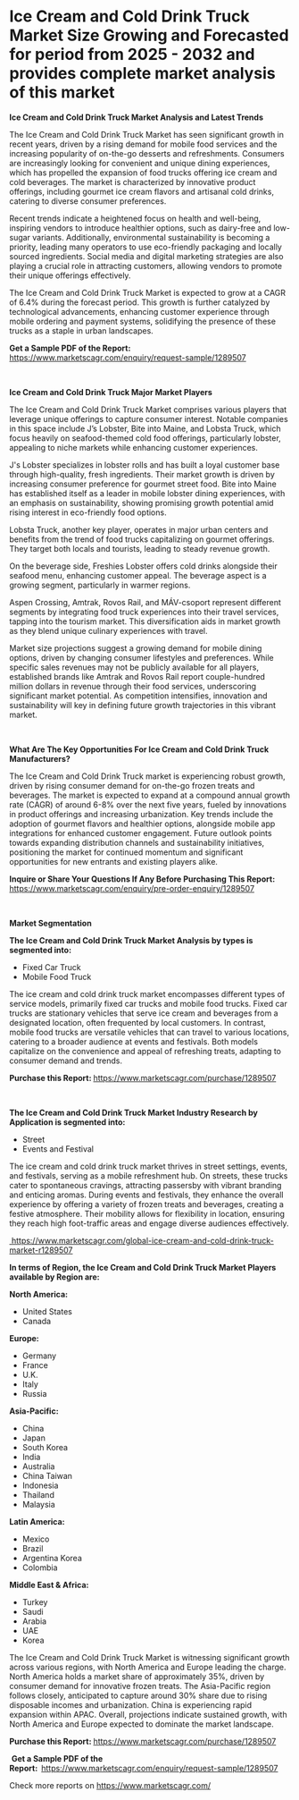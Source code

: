 <p><h1>Ice Cream and Cold Drink Truck Market Size Growing and Forecasted for period from 2025 - 2032 and provides complete market analysis of this market</h1></p><p><strong>Ice Cream and Cold Drink Truck Market Analysis and Latest Trends</strong></p>
<p><p>The Ice Cream and Cold Drink Truck Market has seen significant growth in recent years, driven by a rising demand for mobile food services and the increasing popularity of on-the-go desserts and refreshments. Consumers are increasingly looking for convenient and unique dining experiences, which has propelled the expansion of food trucks offering ice cream and cold beverages. The market is characterized by innovative product offerings, including gourmet ice cream flavors and artisanal cold drinks, catering to diverse consumer preferences.</p><p>Recent trends indicate a heightened focus on health and well-being, inspiring vendors to introduce healthier options, such as dairy-free and low-sugar variants. Additionally, environmental sustainability is becoming a priority, leading many operators to use eco-friendly packaging and locally sourced ingredients. Social media and digital marketing strategies are also playing a crucial role in attracting customers, allowing vendors to promote their unique offerings effectively.</p><p>The Ice Cream and Cold Drink Truck Market is expected to grow at a CAGR of 6.4% during the forecast period. This growth is further catalyzed by technological advancements, enhancing customer experience through mobile ordering and payment systems, solidifying the presence of these trucks as a staple in urban landscapes.</p></p>
<p><strong>Get a Sample PDF of the Report:&nbsp;</strong> <a href="https://www.marketscagr.com/enquiry/request-sample/1289507?utm_campaign=1944&utm_medium=2&utm_source=Github&utm_content=ia&utm_term=16012025&utm_id=ice-cream-and-cold-drink-truck">https://www.marketscagr.com/enquiry/request-sample/1289507</a></p>
<p>&nbsp;</p>
<p><strong>Ice Cream and Cold Drink Truck Major Market Players</strong></p>
<p><p>The Ice Cream and Cold Drink Truck Market comprises various players that leverage unique offerings to capture consumer interest. Notable companies in this space include J’s Lobster, Bite into Maine, and Lobsta Truck, which focus heavily on seafood-themed cold food offerings, particularly lobster, appealing to niche markets while enhancing customer experiences.</p><p>J's Lobster specializes in lobster rolls and has built a loyal customer base through high-quality, fresh ingredients. Their market growth is driven by increasing consumer preference for gourmet street food. Bite into Maine has established itself as a leader in mobile lobster dining experiences, with an emphasis on sustainability, showing promising growth potential amid rising interest in eco-friendly food options.</p><p>Lobsta Truck, another key player, operates in major urban centers and benefits from the trend of food trucks capitalizing on gourmet offerings. They target both locals and tourists, leading to steady revenue growth.</p><p>On the beverage side, Freshies Lobster offers cold drinks alongside their seafood menu, enhancing customer appeal. The beverage aspect is a growing segment, particularly in warmer regions.</p><p>Aspen Crossing, Amtrak, Rovos Rail, and MÁV-csoport represent different segments by integrating food truck experiences into their travel services, tapping into the tourism market. This diversification aids in market growth as they blend unique culinary experiences with travel.</p><p>Market size projections suggest a growing demand for mobile dining options, driven by changing consumer lifestyles and preferences. While specific sales revenues may not be publicly available for all players, established brands like Amtrak and Rovos Rail report couple-hundred million dollars in revenue through their food services, underscoring significant market potential. As competition intensifies, innovation and sustainability will key in defining future growth trajectories in this vibrant market.</p></p>
<p>&nbsp;</p>
<p><strong>What Are The Key Opportunities For Ice Cream and Cold Drink Truck Manufacturers?</strong></p>
<p><p>The Ice Cream and Cold Drink Truck market is experiencing robust growth, driven by rising consumer demand for on-the-go frozen treats and beverages. The market is expected to expand at a compound annual growth rate (CAGR) of around 6-8% over the next five years, fueled by innovations in product offerings and increasing urbanization. Key trends include the adoption of gourmet flavors and healthier options, alongside mobile app integrations for enhanced customer engagement. Future outlook points towards expanding distribution channels and sustainability initiatives, positioning the market for continued momentum and significant opportunities for new entrants and existing players alike.</p></p>
<p><strong>Inquire or Share Your Questions If Any Before Purchasing This Report:</strong> <a href="https://www.marketscagr.com/enquiry/pre-order-enquiry/1289507?utm_campaign=1944&utm_medium=2&utm_source=Github&utm_content=ia&utm_term=16012025&utm_id=ice-cream-and-cold-drink-truck">https://www.marketscagr.com/enquiry/pre-order-enquiry/1289507</a></p>
<p>&nbsp;</p>
<p><strong>Market Segmentation</strong></p>
<p><strong>The Ice Cream and Cold Drink Truck Market Analysis by types is segmented into:</strong></p>
<p><ul><li>Fixed Car Truck</li><li>Mobile Food Truck</li></ul></p>
<p><p>The ice cream and cold drink truck market encompasses different types of service models, primarily fixed car trucks and mobile food trucks. Fixed car trucks are stationary vehicles that serve ice cream and beverages from a designated location, often frequented by local customers. In contrast, mobile food trucks are versatile vehicles that can travel to various locations, catering to a broader audience at events and festivals. Both models capitalize on the convenience and appeal of refreshing treats, adapting to consumer demand and trends.</p></p>
<p><strong>Purchase this Report:&nbsp;</strong><a href="https://www.marketscagr.com/purchase/1289507?utm_campaign=1944&utm_medium=2&utm_source=Github&utm_content=ia&utm_term=16012025&utm_id=ice-cream-and-cold-drink-truck">https://www.marketscagr.com/purchase/1289507</a></p>
<p>&nbsp;</p>
<p><strong>The Ice Cream and Cold Drink Truck Market Industry Research by Application is segmented into:</strong></p>
<p><ul><li>Street</li><li>Events and Festival</li></ul></p>
<p><p>The ice cream and cold drink truck market thrives in street settings, events, and festivals, serving as a mobile refreshment hub. On streets, these trucks cater to spontaneous cravings, attracting passersby with vibrant branding and enticing aromas. During events and festivals, they enhance the overall experience by offering a variety of frozen treats and beverages, creating a festive atmosphere. Their mobility allows for flexibility in location, ensuring they reach high foot-traffic areas and engage diverse audiences effectively.</p></p>
<p><a href="https://www.marketscagr.com/global-ice-cream-and-cold-drink-truck-market-r1289507?utm_campaign=1944&utm_medium=2&utm_source=Github&utm_content=ia&utm_term=16012025&utm_id=ice-cream-and-cold-drink-truck">&nbsp;https://www.marketscagr.com/global-ice-cream-and-cold-drink-truck-market-r1289507</a></p>
<p><strong>In terms of Region, the Ice Cream and Cold Drink Truck Market Players available by Region are:</strong></p>
<p>
    <p> <strong> North America: </strong>
        <ul>
            <li>United States</li>
            <li>Canada</li>
        </ul>
        </p> 
    <p> <strong> Europe: </strong>
        <ul>
            <li>Germany</li>
            <li>France</li>
            <li>U.K.</li>
            <li>Italy</li>
            <li>Russia</li>
        </ul>
        </p> 
    <p> <strong> Asia-Pacific: </strong>
        <ul>
            <li>China</li>
            <li>Japan</li>
            <li>South Korea</li>
            <li>India</li>
            <li>Australia</li>
            <li>China Taiwan</li>
            <li>Indonesia</li>
            <li>Thailand</li>
            <li>Malaysia</li>
        </ul>
        </p> 
    <p> <strong> Latin America: </strong>
        <ul>
            <li>Mexico</li>
            <li>Brazil</li>
            <li>Argentina Korea</li>
            <li>Colombia</li>
        </ul>
        </p> 
    <p> <strong> Middle East & Africa: </strong>
        <ul>
            <li>Turkey</li>
            <li>Saudi</li>
            <li>Arabia</li>
            <li>UAE</li>
            <li>Korea</li>
        </ul>
    </p>
    </p>
<p><p>The Ice Cream and Cold Drink Truck Market is witnessing significant growth across various regions, with North America and Europe leading the charge. North America holds a market share of approximately 35%, driven by consumer demand for innovative frozen treats. The Asia-Pacific region follows closely, anticipated to capture around 30% share due to rising disposable incomes and urbanization. China is experiencing rapid expansion within APAC. Overall, projections indicate sustained growth, with North America and Europe expected to dominate the market landscape.</p></p>
<p><strong>Purchase this Report: </strong><a href="https://www.marketscagr.com/purchase/1289507?utm_campaign=1944&utm_medium=2&utm_source=Github&utm_content=ia&utm_term=16012025&utm_id=ice-cream-and-cold-drink-truck">https://www.marketscagr.com/purchase/1289507</a></p>
<p>&nbsp;<strong>Get a Sample PDF of the Report:&nbsp;&nbsp;</strong><a href="https://www.marketscagr.com/enquiry/request-sample/1289507?utm_campaign=1944&utm_medium=2&utm_source=Github&utm_content=ia&utm_term=16012025&utm_id=ice-cream-and-cold-drink-truck">https://www.marketscagr.com/enquiry/request-sample/1289507</a></p>
<p><strong></strong></p>
<p>Check more reports on <a href="https://www.marketscagr.com/?utm_campaign=1944&utm_medium=2&utm_source=Github&utm_content=ia&utm_term=16012025&utm_id=ice-cream-and-cold-drink-truck">https://www.marketscagr.com/</a></p>